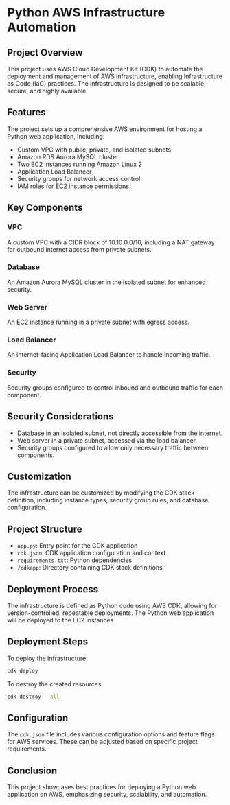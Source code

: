 # Python AWS Infrastructure Automation

## Project Overview

This project uses AWS Cloud Development Kit (CDK) to automate the deployment and management of AWS infrastructure, enabling Infrastructure as Code (IaC) practices. The infrastructure is designed to be scalable, secure, and highly available.

## Features

The project sets up a comprehensive AWS environment for hosting a Python web application, including:

- Custom VPC with public, private, and isolated subnets
- Amazon RDS Aurora MySQL cluster
- Two EC2 instances running Amazon Linux 2
- Application Load Balancer
- Security groups for network access control
- IAM roles for EC2 instance permissions

## Key Components

### VPC

A custom VPC with a CIDR block of 10.10.0.0/16, including a NAT gateway for outbound internet access from private subnets.

### Database

An Amazon Aurora MySQL cluster in the isolated subnet for enhanced security.

### Web Server

An EC2 instance running in a private subnet with egress access.

### Load Balancer

An internet-facing Application Load Balancer to handle incoming traffic.

### Security

Security groups configured to control inbound and outbound traffic for each component.

## Security Considerations

- Database in an isolated subnet, not directly accessible from the internet.
- Web server in a private subnet, accessed via the load balancer.
- Security groups configured to allow only necessary traffic between components.

## Customization

The infrastructure can be customized by modifying the CDK stack definition, including instance types, security group rules, and database configuration.

## Project Structure

- `app.py`: Entry point for the CDK application
- `cdk.json`: CDK application configuration and context
- `requirements.txt`: Python dependencies
- `/cdkapp`: Directory containing CDK stack definitions

## Deployment Process

The infrastructure is defined as Python code using AWS CDK, allowing for version-controlled, repeatable deployments. The Python web application will be deployed to the EC2 instances.

## Deployment Steps

To deploy the infrastructure:

```sh
cdk deploy
```

To destroy the created resources:

```sh
cdk destroy --all
```

## Configuration

The `cdk.json` file includes various configuration options and feature flags for AWS services. These can be adjusted based on specific project requirements.

## Conclusion

This project showcases best practices for deploying a Python web application on AWS, emphasizing security, scalability, and automation.
